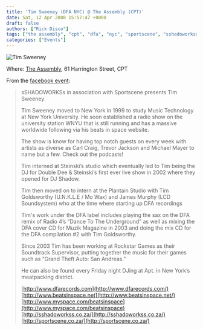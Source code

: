 ```yaml
---
title: 'Tim Sweeney (DFA NYC) @ The Assembly (CPT)'
date: Sat, 12 Apr 2008 15:57:47 +0000
draft: false
authors: ["Rick Disco"]
tags: ["the assembly", "cpt", "dfa", "nyc", "sportscene", "sshadoworkss", "the assembly", "tim sweeney"]
categories: ["Events"]
---
```


![Tim Sweeney](/wp-content/uploads/2008/04/assembly-sweeney.jpg)

Where: [The Assembly](http://www.theassembly.co.za "The Assembly"), 61 Harrington Street, CPT

From the [facebook event](http://www.facebook.com/event.php?eid=14405891756 "facebook event"):

> sSHADOWORKSs in association with Sportscene presents Tim Sweeney
>
> Tim Sweeney moved to New York in 1999 to study Music Technology at New York University. He soon established a radio show on the university station WNYU that is still running and has a massive worldwide following via his beats in space website.
>
> The show is know for having top notch guests on every week with artists as diverse as Carl Craig, Trevor Jackson and Michael Mayer to name but a few. Check out the podcasts!
>
> Tim interned at Steinski’s studio which eventually led to Tim being the DJ for Double Dee & Steinski’s first ever live show in 2002 where they opened for DJ Shadow.
>
> Tim then moved on to intern at the Plantain Studio with Tim Goldsworthy (U.N.K.L.E / Mo Wax) and James Murphy (LCD Soundsystem) who at the time where starting up DFA recordings
>
> Tim's work under the DFA label includes playing the sax on the DFA remix of Radio 4’s “Dance To The Underground” as well as mixing the DFA cover CD for Muzik Magazine in 2003 and doing the mix CD for the DFA compilation #2 with Tim Goldsworthy.
>
> Since 2003 Tim has been working at Rockstar Games as their Soundtrack Supervisor, putting together the music for their games such as “Grand Theft Auto: San Andreas.”
>
> He can also be found every Friday night DJing at Apt. in New York’s meatpacking district.
>
> [http://www.dfarecords.com](http://www.dfarecords.com/) \
[http://www.beatsinspace.net](http://www.beatsinspace.net/) \
[http://www.myspace.com/beatsinspace](http://www.myspace.com/beatsinspace) \
[http://sshadoworkss.co.za/](http://sshadoworkss.co.za/) \
[http://sportscene.co.za/](http://sportscene.co.za/)

